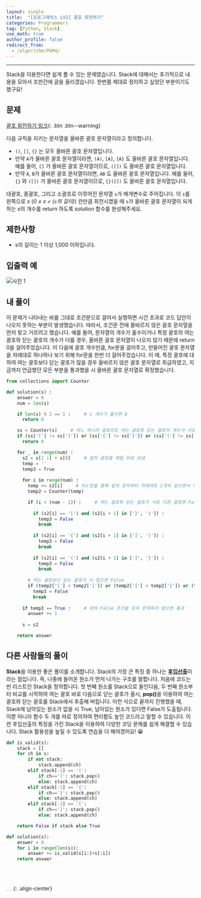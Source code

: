 ```yaml
---
layout: single
title:  "[프로그래머스 LV2] 괄호 회전하기"
categories: Programmers
tag: [Python, Stack]
use_math: true
author_profile: false
redirect_from:
  - /algorithm/PGM4/
---
```

-----
Stack을 이용한다면 쉽게 풀 수 있는 문제였습니다. Stack에 대해서는 추가적으로 내용을 모아서 조만간에 글을 올리겠습니다. 한번쯤 제대로 정리하고 싶었던 부분이기도 했구요!

## 문제

[괄호 회전하기 링크](https://school.programmers.co.kr/learn/courses/30/lessons/76502){: .btn .btn--warning}
<br>

다음 규칙을 지키는 문자열을 올바른 괄호 문자열이라고 정의합니다.

- `()`, `[]`, `{}` 는 모두 올바른 괄호 문자열입니다.
- 만약 `A`가 올바른 괄호 문자열이라면, `(A)`, `[A]`, `{A}` 도 올바른 괄호 문자열입니다. 예를 들어, `[]` 가 올바른 괄호 문자열이므로, `([])` 도 올바른 괄호 문자열입니다.
- 만약 `A`, `B`가 올바른 괄호 문자열이라면, `AB` 도 올바른 괄호 문자열입니다. 예를 들어, `{}` 와 `([])` 가 올바른 괄호 문자열이므로, `{}([])` 도 올바른 괄호 문자열입니다.

대괄호, 중괄호, 그리고 소괄호로 이루어진 문자열 `s`가 매개변수로 주어집니다. 이 `s`를 왼쪽으로 x (*0 ≤ x < (`s`의 길이)*) 칸만큼 회전시켰을 때 `s`가 올바른 괄호 문자열이 되게 하는 x의 개수를 return 하도록 solution 함수를 완성해주세요. <br>

## 제한사항

- s의 길이는 1 이상 1,000 이하입니다.

## 입출력 예

![사진 1](https://user-images.githubusercontent.com/37182279/219043729-3da0f60e-d3f7-4822-8fde-29e81f29e910.PNG)

## 내 풀이

이 문제가 나타내는 바를 그대로 조건문으로 걸어서 실행하면 시간 초과로 코드 답안이 나오지 못하는 부분이 발생했습니다. 따라서, 조건문 전에 올바르지 않은 괄호 문자열을 먼저 찾고 거르려고 했습니다. 예를 들어, 문자열의 개수가 홀수이거나 특정 괄호의 여는 괄호와 닫는 괄호의 개수가 다를 경우, 올바른 괄호 문자열이 나오지 않기 때문에 return 0을 걸어주었습니다. 이 다음에 괄호 개수만큼, for문을 걸어주고, 만들어진 괄호 문자열을 차례대로 하나하나 보기 위해 for문을 한번 더 걸어주었습니다. 이 때, 특정 괄호에 대하여 여는 괄호보다 닫는 괄호가 많을 경우 올바르지 않은 괄호 문자열로 취급하였고, 지금까지 언급했던 모든 부분을 통과했을 시 올바른 괄호 문자열로 확정했습니다.

```python
from collections import Counter

def solution(s) :
    answer = 0
    num = len(s)

    if len(s) % 2 == 1 :     # s 개수가 홀수면 0
      return 0

    ss = Counter(s)     # 어느 하나의 괄호라도 여는 괄호와 닫는 괄호의 개수가 서로 다르면 0
    if (ss['['] != ss[']']) or (ss['{'] != ss['}']) or (ss['('] != ss[')']) :
      return 0

    for _ in range(num) :
      s2 = s[1 :] + s[0]     # 앞의 괄호를 제일 뒤로 보냄
      temp = ''
      temp3 = True
      
      for i in range(num) :
        temp += s2[i]     # for문을 통해 앞의 문자부터 차례대로 1개씩 넣으면서 아래 내용 확인
        temp2 = Counter(temp)

        if (i < (num - 1)) :     # 여는 괄호와 닫는 괄호가 서로 다른 괄호면 False로 놓고 break
        
          if (s2[i] == '[') and (s2[i + 1] in ['}', ')']) :
            temp3 = False
            break
            
          if (s2[i] == '{') and (s2[i + 1] in [']', ')']) :
            temp3 = False
            break
            
          if (s2[i] == '(') and (s2[i + 1] in [']', '}']) :
            temp3 = False
            break
            
        # 여는 괄호보다 닫는 괄호가 더 많으면 False
        if (temp2['['] < temp2[']']) or (temp2['{'] < temp2['}']) or (temp2['('] < temp2[')']) :
          temp3 = False
          break
          
      if temp3 == True :     # 위의 False 조건을 모두 만족하지 않으면 통과
        answer += 1
       
      s = s2

    return answer
```

## 다른 사람들의 풀이

<b>Stack</b>을 이용한 좋은 풀이를 소개합니다. Stack의 가장 큰 특징 중 하나는 <b><u>후입선출</u></b>이라는 점입니다. 즉, 나중에 들어온 원소가 먼저 나가는 구조를 말합니다. 처음에 코드는 빈 리스트인 Stack을 정의합니다. 첫 번째 원소를 Stack으로 들인다음, 두 번째 원소부터 비교를 시작하여 여는 괄호 바로 다음으로 닫는 괄호가 올시, <b>pop()</b>을 이용하여 여는 괄호와 닫는 괄호를 Stack에서 추출해 버립니다. 이런 식으로 끝까지 진행했을 때, Stack에 남아있는 원소가 없을 시 True, 남아있는 원소가 있다면 False가 도출됩니다. 이뿐 아니라 함수 두 개를 따로 정의하여 편리함도 높인 코드라고 말할 수 있습니다. 이런 후입선출의 특징을 가진 Stack을 이용하여 다양한 코딩 문제를 쉽게 해결할 수 있습니다. Stack 활용성을 높일 수 있도록 연습을 더 해야겠어요! 😁

```python
def is_valid(s):
    stack = []
    for ch in s:
        if not stack:
            stack.append(ch)
        elif stack[-1] == '(':
            if ch==')': stack.pop()
            else: stack.append(ch)
        elif stack[-1] == '{':
            if ch=='}': stack.pop()
            else: stack.append(ch)
        elif stack[-1] == '[':
            if ch==']': stack.pop()
            else: stack.append(ch)

    return False if stack else True

def solution(s):
    answer = 0
    for i in range(len(s)):
        answer += is_valid(s[i:]+s[:i])
    return answer
```

<br>

<br>

<img src="https://user-images.githubusercontent.com/37182279/216820587-4617a62e-0565-47f1-9ead-f4cd367572a1.png" alt="DATA_100%_LOGO_LIGHT" style="zoom:10%">{: .align-center}

<br>

<br>




